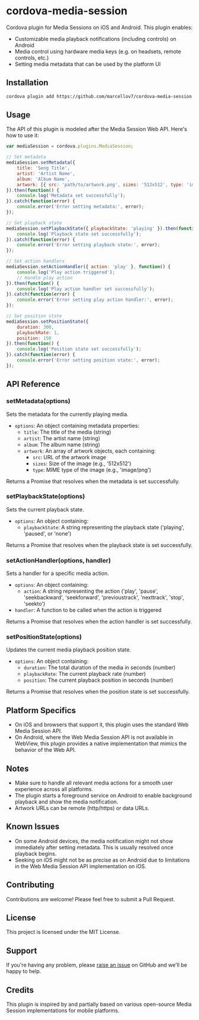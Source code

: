 # cordova-media-session

Cordova plugin for Media Sessions on iOS and Android. This plugin enables:
- Customizable media playback notifications (including controls) on Android
- Media control using hardware media keys (e.g. on headsets, remote controls, etc.)
- Setting media metadata that can be used by the platform UI

## Installation

```bash
cordova plugin add https://github.com/marcellov7/cordova-media-session
```

## Usage

The API of this plugin is modeled after the Media Session Web API. Here's how to use it:

```javascript
var mediaSession = cordova.plugins.MediaSession;

// Set metadata
mediaSession.setMetadata({
    title: 'Song Title',
    artist: 'Artist Name',
    album: 'Album Name',
    artwork: [{ src: 'path/to/artwork.png', sizes: '512x512', type: 'image/png' }]
}).then(function() {
    console.log('Metadata set successfully');
}).catch(function(error) {
    console.error('Error setting metadata:', error);
});

// Set playback state
mediaSession.setPlaybackState({ playbackState: 'playing' }).then(function() {
    console.log('Playback state set successfully');
}).catch(function(error) {
    console.error('Error setting playback state:', error);
});

// Set action handlers
mediaSession.setActionHandler({ action: 'play' }, function() {
    console.log('Play action triggered');
    // Handle play action
}).then(function() {
    console.log('Play action handler set successfully');
}).catch(function(error) {
    console.error('Error setting play action handler:', error);
});

// Set position state
mediaSession.setPositionState({
    duration: 300,
    playbackRate: 1,
    position: 150
}).then(function() {
    console.log('Position state set successfully');
}).catch(function(error) {
    console.error('Error setting position state:', error);
});
```

## API Reference

### setMetadata(options)

Sets the metadata for the currently playing media.

- `options`: An object containing metadata properties:
  - `title`: The title of the media (string)
  - `artist`: The artist name (string)
  - `album`: The album name (string)
  - `artwork`: An array of artwork objects, each containing:
    - `src`: URL of the artwork image
    - `sizes`: Size of the image (e.g., '512x512')
    - `type`: MIME type of the image (e.g., 'image/png')

Returns a Promise that resolves when the metadata is set successfully.

### setPlaybackState(options)

Sets the current playback state.

- `options`: An object containing:
  - `playbackState`: A string representing the playback state ('playing', 'paused', or 'none')

Returns a Promise that resolves when the playback state is set successfully.

### setActionHandler(options, handler)

Sets a handler for a specific media action.

- `options`: An object containing:
  - `action`: A string representing the action ('play', 'pause', 'seekbackward', 'seekforward', 'previoustrack', 'nexttrack', 'stop', 'seekto')
- `handler`: A function to be called when the action is triggered

Returns a Promise that resolves when the action handler is set successfully.

### setPositionState(options)

Updates the current media playback position state.

- `options`: An object containing:
  - `duration`: The total duration of the media in seconds (number)
  - `playbackRate`: The current playback rate (number)
  - `position`: The current playback position in seconds (number)

Returns a Promise that resolves when the position state is set successfully.

## Platform Specifics

- On iOS and browsers that support it, this plugin uses the standard Web Media Session API.
- On Android, where the Web Media Session API is not available in WebView, this plugin provides a native implementation that mimics the behavior of the Web API.

## Notes

- Make sure to handle all relevant media actions for a smooth user experience across all platforms.
- The plugin starts a foreground service on Android to enable background playback and show the media notification.
- Artwork URLs can be remote (http/https) or data URLs.

## Known Issues

- On some Android devices, the media notification might not show immediately after setting metadata. This is usually resolved once playback begins.
- Seeking on iOS might not be as precise as on Android due to limitations in the Web Media Session API implementation on iOS.

## Contributing

Contributions are welcome! Please feel free to submit a Pull Request.

## License

This project is licensed under the MIT License.

## Support

If you're having any problem, please [raise an issue](https://github.com/marcellov7/cordova-media-session/issues) on GitHub and we'll be happy to help.

## Credits

This plugin is inspired by and partially based on various open-source Media Session implementations for mobile platforms.
